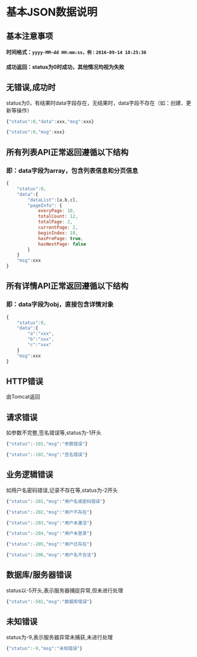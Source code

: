 # 基本JSON数据说明

## 基本注意事项
#### 时间格式：```yyyy-MM-dd HH:mm:ss，例：2016-09-14 18:25:36```
#### 成功返回：status为0时成功，其他情况均视为失败

## 无错误,成功时
status为0，有结果时data字段存在，无结果时，data字段不存在（如：创建、更新等操作）
```js
{"status":0,"data":xxx,"msg":xxx}
```
```js
{"status":0,"msg":xxx}
```

## 所有列表API正常返回遵循以下结构
### 即：data字段为array，包含列表信息和分页信息
```js
{
    "status":0,
    "data":{
        "dataList":[a,b,c],
        "pageInfo": {
            everyPage: 10,
            totalCount: 12,
            totalPage: 2,
            currentPage: 2,
            beginIndex: 10,
            hasPrePage: true,
            hasNextPage: false
        }
    }
    "msg":xxx
}
```

## 所有详情API正常返回遵循以下结构
### 即：data字段为obj，直接包含详情对象
```js
{
    "status":0,
    "data":{
        "a":"xxx",
        "b":"xxx",
        "c":"xxx"        
    }
    "msg":xxx
}
```

## HTTP错误
由Tomcat返回

## 请求错误
如参数不完整,签名错误等,status为-1开头
```js
{"status":-101,"msg":"参数错误"}
```
```js
{"status":-102,"msg":"签名错误"}
```

## 业务逻辑错误
如用户名密码错误,记录不存在等,status为-2开头
```js
{"status":-201,"msg":"用户名或密码错误"}
```
```js
{"status":-202,"msg":"用户不存在"}
```
```js
{"status":-203,"msg":"用户未激活"}
```
```js
{"status":-204,"msg":"用户未登录"}
```
```js
{"status":-205,"msg":"用户已存在"}
```
```js
{"status":-206,"msg":"用户名不合法"}
```

## 数据库/服务器错误
status以-5开头,表示服务器捕捉异常,但未进行处理
```js
{"status":-501,"msg":"数据库错误"}
```

## 未知错误
status为-9,表示服务器异常未捕获,未进行处理
```js
{"status":-9,"msg":"未知错误"}
```